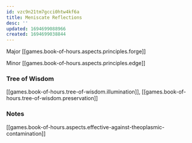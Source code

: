 ```yaml
---
id: vzc9n21tm7gcci0htw4kf6a
title: Meniscate Reflections
desc: ''
updated: 1694699088966
created: 1694699038844
---
```


Major [[games.book-of-hours.aspects.principles.forge]]

Minor [[games.book-of-hours.aspects.principles.edge]]

### Tree of Wisdom

[[games.book-of-hours.tree-of-wisdom.illumination]], [[games.book-of-hours.tree-of-wisdom.preservation]]

### Notes

[[games.book-of-hours.aspects.effective-against-theoplasmic-contamination]]
